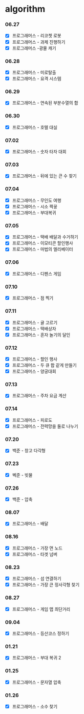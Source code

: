 # algorithm

### 06.27
- [X] 프로그래머스 - 리코쳇 로봇
- [X] 프로그래머스 - 과제 진행하기
- [X] 프로그래머스 -광물 캐기

### 06.28
- [X] 프로그래머스 - 미로탈출
- [X] 프로그래머스 - 요격 시스템  

### 06.29
- [X] 프로그래머스 - 연속된 부분수열의 합

### 06.30
- [X] 프로그래머스 - 호텔 대실

### 07.02
- [X] 프로그래머스 - 숫자 타자 대회  

### 07.03
- [X] 프로그래머스 - 뒤에 있는 큰 수 찾기

### 07.04
- [X] 프로그래머스 - 무인도 여행
- [X] 프로그래머스 - 시소 짝꿍
- [X] 프로그래머스 - 부대복귀

### 07.05
- [X] 프로그래머스 - 택배 배달과 수거하기
- [X] 프로그래머스 - 이모티콘 할인행사
- [X] 프로그래머스 - 마법의 엘리베이터

### 07.06
- [X] 프로그래머스 - 디펜스 게임

### 07.10
- [X] 프로그래머스 - 점 찍기

### 07.11
- [X] 프로그래머스 - 귤 고르기
- [X] 프로그래머스 - 택배상자
- [X] 프로그래머스 - 혼자 놀기의 달인

### 07.12
- [X] 프로그래머스 - 할인 행사
- [X] 프로그래머스 - 두 큐 합 같게 만들기
- [X] 프로그래머스 - 양궁대회

### 07.13
- [X] 프로그래머스 - 주차 요금 계산

### 07.14
- [X] 프로그래머스 - 피로도
- [X] 프로그래머스 - 전력망을 둘로 나누기

### 07.20
- [X] 백준 - 창고 다각형

### 07.23
- [X] 벡준 - 빗물

### 07.26
- [X] 백준 - 압축

### 08.07
- [X] 프로그래머스 - 배달

### 08.16
- [X] 프로그래머스 - 가장 먼 노드
- [X] 프로그래머스 - 타겟 넘버

### 08.23
- [X] 프로그래머스 - 섬 연결하기
- [X] 프로그래머스 - 가장 큰 정사각형 찾기 

### 08.27
- [X] 프로그래머스 - 게임 맵 최단거리

### 09.04
- [X] 프로그래머스 - 등산코스 정하기

### 01.21
- [X] 프로그래머스 - 부대 복귀 2

### 01.25
- [X] 프로그래머스 - 문자열 압축

### 01.26
- [X] 프로그래머스 - 소수 찾기